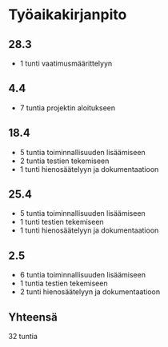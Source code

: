 # Työaikakirjanpito

## 28.3
- 1 tunti vaatimusmäärittelyyn

## 4.4
- 7 tuntia projektin aloitukseen

## 18.4
- 5 tuntia toiminnallisuuden lisäämiseen
- 2 tuntia testien tekemiseen
- 1 tunti hienosäätelyyn ja dokumentaatioon

## 25.4
- 5 tuntia toiminnallisuuden lisäämiseen
- 1 tunti testien tekemiseen
- 1 tunti hienosäätelyyn ja dokumentaatioon


## 2.5
- 6 tuntia toiminnallisuuden lisäämiseen
- 1 tuntia testien tekemiseen
- 2 tunti hienosäätelyyn ja dokumentaatioon

## Yhteensä
32 tuntia

